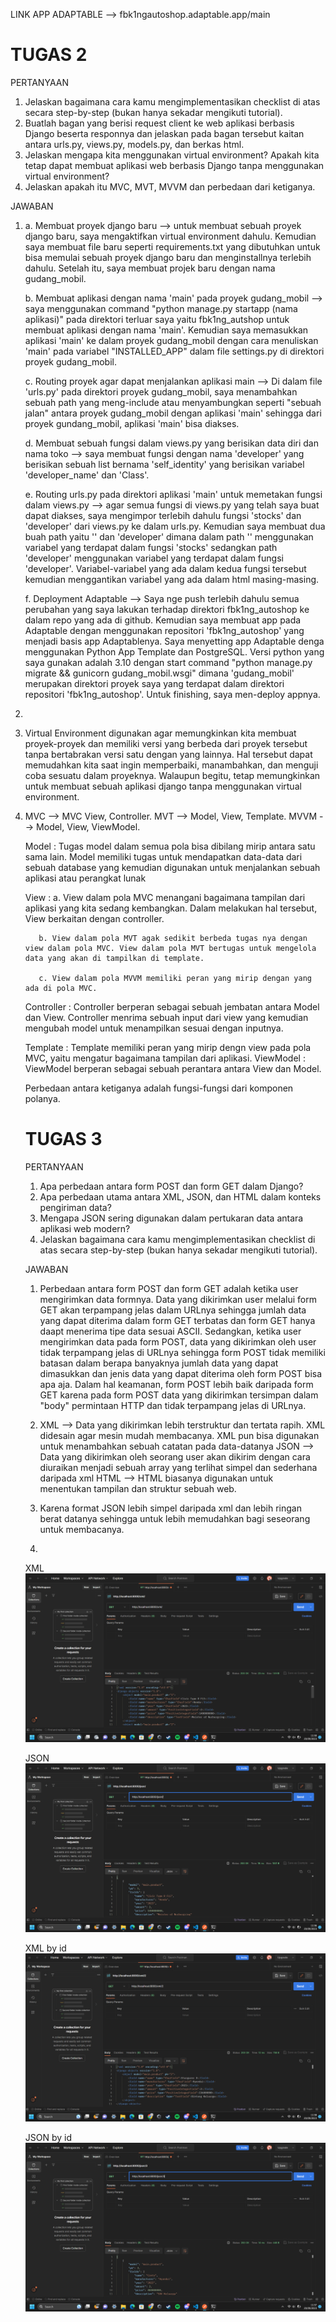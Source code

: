 LINK APP ADAPTABLE --> fbk1ngautoshop.adaptable.app/main

#  TUGAS 2  #
PERTANYAAN
1. Jelaskan bagaimana cara kamu mengimplementasikan checklist di atas secara step-by-step (bukan hanya sekadar mengikuti tutorial).
2. Buatlah bagan yang berisi request client ke web aplikasi berbasis Django beserta responnya dan jelaskan pada bagan tersebut kaitan antara urls.py, views.py, models.py, dan berkas html.
3. Jelaskan mengapa kita menggunakan virtual environment? Apakah kita tetap dapat membuat aplikasi web berbasis Django tanpa menggunakan virtual environment?
4. Jelaskan apakah itu MVC, MVT, MVVM dan perbedaan dari ketiganya.

JAWABAN
1. a. Membuat proyek django baru --> untuk membuat sebuah proyek django baru, saya mengaktifkan virtual environment dahulu. Kemudian saya    membuat file baru seperti requirements.txt yang dibutuhkan untuk bisa memulai sebuah proyek django baru dan menginstallnya terlebih dahulu. Setelah itu, saya membuat projek baru dengan nama gudang_mobil. 

   b. Membuat aplikasi dengan nama 'main' pada proyek gudang_mobil --> saya menggunakan command "python manage.py startapp (nama aplikasi)" pada direktori terluar saya yaitu fbk1ng_autshop untuk membuat aplikasi dengan nama 'main'. Kemudian saya memasukkan aplikasi 'main' ke dalam proyek gudang_mobil dengan cara menuliskan 'main' pada variabel "INSTALLED_APP" dalam file settings.py di direktori proyek gudang_mobil.

   c. Routing proyek agar dapat menjalankan aplikasi main --> Di dalam file 'urls.py' pada direktori proyek gudang_mobil, saya menambahkan sebuah path yang meng-include atau menyambungkan seperti "sebuah jalan" antara proyek gudang_mobil dengan aplikasi 'main' sehingga dari proyek gundang_mobil, aplikasi 'main' bisa diakses.

   d.  Membuat sebuah fungsi dalam views.py yang berisikan data diri dan nama toko --> saya membuat fungsi dengan nama 'developer' yang berisikan sebuah list bernama 'self_identity' yang berisikan variabel 'developer_name' dan 'Class'. 

   e. Routing urls.py pada direktori aplikasi 'main' untuk memetakan fungsi dalam views.py --> agar semua fungsi di views.py yang telah saya buat dapat diakses, saya mengimpor terlebih dahulu fungsi 'stocks' dan 'developer' dari views.py ke dalam urls.py. Kemudian saya membuat dua buah path yaitu '' dan 'developer' dimana dalam path '' menggunakan variabel yang terdapat dalam fungsi 'stocks' sedangkan path 'developer' menggunakan variabel yang terdapat dalam fungsi 'developer'. Variabel-variabel yang ada dalam kedua fungsi tersebut kemudian menggantikan variabel yang ada dalam html masing-masing.

   f. Deployment Adaptable --> Saya nge push terlebih dahulu semua perubahan yang saya lakukan terhadap direktori fbk1ng_autoshop ke dalam repo yang ada di github. Kemudian saya membuat app pada Adaptable dengan menggunakan repositori 'fbk1ng_autoshop' yang menjadi basis app Adaptablenya. Saya menyetting app Adaptable denga menggunakan Python App Template dan PostgreSQL. Versi python yang saya gunakan adalah 3.10 dengan start command "python manage.py migrate && gunicorn gudang_mobil.wsgi" dimana 'gudang_mobil' merupakan direktori proyek saya yang terdapat dalam direktori repositori 'fbk1ng_autoshop'. Untuk finishing, saya men-deploy appnya.

2. 

3. Virtual Environment digunakan agar memungkinkan kita membuat proyek-proyek dan memiliki versi yang berbeda dari proyek tersebut tanpa bertabrakan versi satu dengan yang lainnya. Hal tersebut dapat memudahkan kita saat ingin memperbaiki, manambahkan, dan menguji coba sesuatu dalam proyeknya. Walaupun begitu, tetap memungkinkan untuk membuat sebuah aplikasi django tanpa menggunakan virtual environment.

4. MVC --> MVC View, Controller. 
   MVT --> Model, View, Template. 
   MVVM --> Model, View, ViewModel. 

   Model : Tugas model dalam semua pola bisa dibilang mirip antara satu sama lain. Model memiliki tugas untuk mendapatkan data-data dari sebuah database yang kemudian digunakan untuk menjalankan sebuah aplikasi atau perangkat lunak

   View : a. View dalam pola MVC menangani bagaimana tampilan dari aplikasi yang kita sedang kembangkan. Dalam melakukan hal tersebut, View berkaitan dengan controller.
          
          b. View dalam pola MVT agak sedikit berbeda tugas nya dengan view dalam pola MVC. View dalam pola MVT bertugas untuk mengelola data yang akan di tampilkan di template.

          c. View dalam pola MVVM memiliki peran yang mirip dengan yang ada di pola MVC.

   Controller : Controller berperan sebagai sebuah jembatan antara Model dan View. Controller menrima sebuah input dari view yang kemudian mengubah model untuk menampilkan sesuai dengan inputnya.

   Template : Template memiliki peran yang mirip dengn view pada pola MVC, yaitu mengatur bagaimana tampilan dari aplikasi.
   ViewModel : ViewModel berperan sebagai sebuah perantara antara View dan Model.

   Perbedaan antara ketiganya adalah fungsi-fungsi dari komponen polanya.

   #  TUGAS 3  #
   PERTANYAAN
   1. Apa perbedaan antara form POST dan form GET dalam Django?
   2. Apa perbedaan utama antara XML, JSON, dan HTML dalam konteks pengiriman data?
   3. Mengapa JSON sering digunakan dalam pertukaran data antara aplikasi web modern?
   4. Jelaskan bagaimana cara kamu mengimplementasikan checklist di atas secara step-by-step (bukan hanya sekadar mengikuti tutorial).

   JAWABAN
   1. Perbedaan antara form POST dan form GET adalah ketika user mengirimkan data formnya. Data yang dikirimkan user melalui form GET akan terpampang jelas dalam URLnya sehingga jumlah data yang dapat diterima dalam form GET terbatas dan form GET hanya daapt menerima tipe data sesuai ASCII. Sedangkan, ketika user mengirimkan data pada form POST, data yang dikirimkan oleh user tidak terpampang jelas di URLnya sehingga form POST tidak memiliki batasan dalam berapa banyaknya jumlah data yang dapat dimasukkan dan jenis data yang dapat diterima oleh form POST bisa apa aja. Dalam hal keamanan, form POST lebih baik daripada form GET karena pada form POST data yang dikirimkan tersimpan dalam "body" permintaan HTTP dan tidak terpampang jelas di URLnya.

   2. XML --> Data yang dikirimkan lebih terstruktur dan tertata rapih. XML didesain agar mesin mudah membacanya. XML pun bisa digunakan untuk menambahkan sebuah catatan pada data-datanya
      JSON --> Data yang dikirimkan oleh seorang user akan dikirim dengan cara diuraikan menjadi sebuah array yang terlihat simpel dan sederhana daripada xml
      HTML --> HTML biasanya digunakan untuk menentukan tampilan dan struktur sebuah web. 

   3. Karena format JSON lebih simpel daripada xml dan lebih ringan berat datanya sehingga untuk lebih memudahkan bagi seseorang untuk membacanya.

   4. 

   XML
   ![Alt text](image-1.png)

   JSON
   ![Alt text](image-2.png)

   XML by id
   ![Alt text](image-4.png)
   
   JSON by id
   ![Alt text](image-3.png)